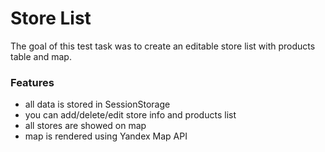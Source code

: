# Store List

The goal of this test task was to create an editable store list with products table and map.

### Features
* all data is stored in SessionStorage
* you can add/delete/edit store info and products list
* all stores are showed on map
* map is rendered using Yandex Map API
